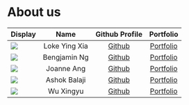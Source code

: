 # About us

| Display                                             |     Name      |              Github Profile               |             Portfolio             |
|-----------------------------------------------------|:-------------:|:-----------------------------------------:|:---------------------------------:|
| ![](https://via.placeholder.com/100.png?text=Photo) | Loke Ying Xia |    [Github](https://github.com/yingx9)    |   [Portfolio](team/YingXia.md)    |
| ![](https://via.placeholder.com/100.png?text=Photo) | Bengjamin Ng  |   [Github](https://github.com/bnjm2000)   | [Portfolio](docs/team/johndoe.md) |
| ![](https://via.placeholder.com/100.png?text=Photo) |  Joanne Ang   |   [Github](https://github.com/JoanneJo)   | [Portfolio](docs/team/johndoe.md) |
| ![](https://via.placeholder.com/100.png?text=Photo) | Ashok Balaji  |  [Github](https://github.com/000verflow)  | [Portfolio](docs/team/johndoe.md) |
| ![](https://via.placeholder.com/100.png?text=Photo) |   Wu Xingyu   | [Github](https://github.com/DavinciDelta) | [Portfolio](docs/team/johndoe.md) |
